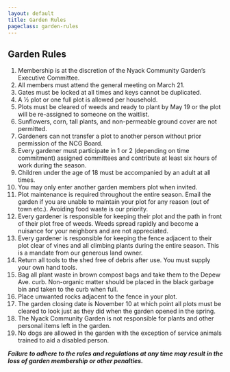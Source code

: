 ```yaml
---
layout: default
title: Garden Rules
pageclass: garden-rules
---
```


## Garden Rules

1. Membership is at the discretion of the Nyack Community Garden’s Executive Committee.
2. All members must attend the general meeting on March 21.
3. Gates must be locked at all times and keys cannot be duplicated.
4. A 1⁄2 plot or one full plot is allowed per household.
5. Plots must be cleared of weeds and ready to plant by May 19 or the plot will be re-assigned to someone on the waitlist.
6. Sunflowers, corn, tall plants, and non-permeable ground cover are not permitted.
7. Gardeners can not transfer a plot to another person without prior permission of the NCG Board.
8. Every gardener must participate in 1 or 2 (depending on time commitment) assigned committees and contribute at least six hours of work during the season.
9. Children under the age of 18 must be accompanied by an adult at all times.
10. You may only enter another garden members plot when invited.
11. Plot maintenance is required throughout the entire season. Email the garden if you are
unable to maintain your plot for any reason (out of town etc.). Avoiding food waste is our priority.
12. Every gardener is responsible for keeping their plot and the path in front of their plot free of
weeds. Weeds spread rapidly and become a nuisance for your neighbors and are not appreciated.
13. Every gardener is responsible for keeping the fence adjacent to their plot clear of vines and
all climbing plants during the entire season. This is a mandate from our generous land owner.
14. Return all tools to the shed free of debris after use. You must supply your own hand tools.
15. Bag all plant waste in brown compost bags and take them to the Depew Ave. curb.
Non-organic matter should be placed in the black garbage bin and taken to the curb when full.
16. Place unwanted rocks adjacent to the fence in your plot.
17. The garden closing date is November 10 at which point all plots must be cleared to look just as they
did when the garden opened in the spring.
18. The Nyack Community Garden is not responsible for plants and other personal items left in
the garden.
19. No dogs are allowed in the garden with the exception of service animals trained to aid a
disabled person.

<b><i>
Failure to adhere to the rules and regulations at any time may result in the loss of garden membership or other penalties.
</i></b>
